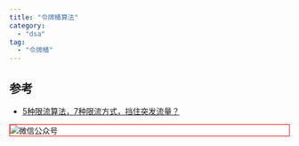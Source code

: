 ```yaml
---
title: "令牌桶算法"
category:
  - "dsa"
tag:
  - "令牌桶"
---
```



## 参考

- [5种限流算法，7种限流方式，挡住突发流量？](https://mp.weixin.qq.com/s/HQHAbatTZPs8iHBCHkFOTw)


<img style="border:1px red solid; display:block; margin:0 auto;" :src="$withBase('/qrcode.jpg')" alt="微信公众号" />
